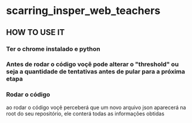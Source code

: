 # scarring_insper_web_teachers

## HOW TO USE IT
### Ter o chrome instalado e python
### Antes de rodar o código voçê pode alterar o "threshold" ou seja a quantidade de tentativas antes de pular para a próxima etapa
### Rodar o código
ao rodar o código voçê perceberá que um novo arquivo json aparecerá na root do seu repositório, ele conterá todas as informações obtidas